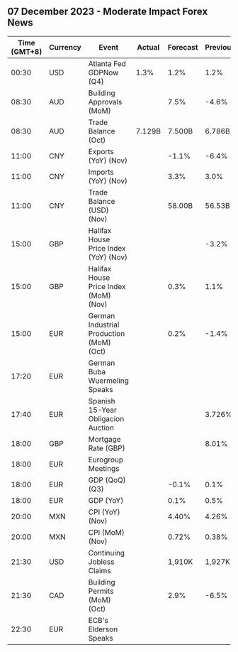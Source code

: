 ## 07 December 2023 - Moderate Impact Forex News

| Time (GMT+8) | Currency | Event | Actual | Forecast | Previous |
|------|----------|-------|--------|----------|----------|
| 00:30 | USD | Atlanta Fed GDPNow (Q4) | 1.3% | 1.2% | 1.2% |
| 08:30 | AUD | Building Approvals (MoM) |  | 7.5% | -4.6% |
| 08:30 | AUD | Trade Balance (Oct) | 7.129B | 7.500B | 6.786B |
| 11:00 | CNY | Exports (YoY) (Nov) |  | -1.1% | -6.4% |
| 11:00 | CNY | Imports (YoY) (Nov) |  | 3.3% | 3.0% |
| 11:00 | CNY | Trade Balance (USD) (Nov) |  | 58.00B | 56.53B |
| 15:00 | GBP | Halifax House Price Index (YoY) (Nov) |  |  | -3.2% |
| 15:00 | GBP | Halifax House Price Index (MoM) (Nov) |  | 0.3% | 1.1% |
| 15:00 | EUR | German Industrial Production (MoM) (Oct) |  | 0.2% | -1.4% |
| 17:20 | EUR | German Buba Wuermeling Speaks |  |  |  |
| 17:40 | EUR | Spanish 15-Year Obligacion Auction |  |  | 3.726% |
| 18:00 | GBP | Mortgage Rate (GBP) |  |  | 8.01% |
| 18:00 | EUR | Eurogroup Meetings |  |  |  |
| 18:00 | EUR | GDP (QoQ) (Q3) |  | -0.1% | 0.1% |
| 18:00 | EUR | GDP (YoY) |  | 0.1% | 0.5% |
| 20:00 | MXN | CPI (YoY) (Nov) |  | 4.40% | 4.26% |
| 20:00 | MXN | CPI (MoM) (Nov) |  | 0.72% | 0.38% |
| 21:30 | USD | Continuing Jobless Claims |  | 1,910K | 1,927K |
| 21:30 | CAD | Building Permits (MoM) (Oct) |  | 2.9% | -6.5% |
| 22:30 | EUR | ECB's Elderson Speaks |  |  |  |
